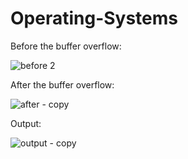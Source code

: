 # Operating-Systems

Before the buffer overflow:

![before 2](https://user-images.githubusercontent.com/36905982/37027887-9f79b1f8-216d-11e8-84e3-4b2c6e4d7b20.png)

After the buffer overflow:

![after - copy](https://user-images.githubusercontent.com/36905982/37027891-a1920fb2-216d-11e8-891d-6c07d67eb4a2.png)

Output:

![output - copy](https://user-images.githubusercontent.com/36905982/37027894-a3941c9c-216d-11e8-9e42-e699f5b6171f.png)
